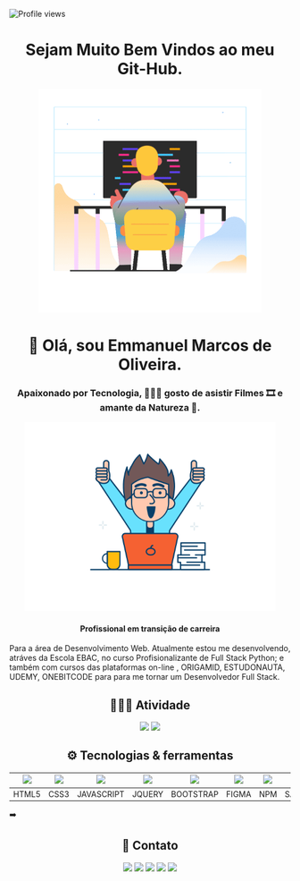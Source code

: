 <p align="left"><img src="https://komarev.com/ghpvc/?username=emmanuelmarcosdeoliveira&color=yellow" alt="Profile views"/></p>
<h1 align="center">Sejam Muito Bem Vindos ao meu Git-Hub.</h1>


<div align="center">
<img max-width="550" src="https://github.com/emmanuelmarcosdeoliveira/emmanuelmarcosdeoliveira/blob/main/marginalia-programming.gif" />
</div>
 
<h1 align="center">👋 Olá, sou Emmanuel Marcos de Oliveira.</h1>  
<div align="center">
<h3>Apaixonado por Tecnologia, 🧑🏻‍💻 gosto de asistir Filmes 🎞️ e amante da Natureza 🌳.</h3>
</div>  
<div align="center">
<img width="450" src="https://github.com/emmanuelmarcosdeoliveira/emmanuelmarcosdeoliveira/blob/main/checklist.svg" />
<h4>Profissional em transição de carreira</h4>  
</div>
<div width="300">
<p>Para a área de Desenvolvimento Web. Atualmente estou me desenvolvendo, atráves da Escola EBAC, no curso Profisionalizante de Full Stack Python; e também com cursos das plataformas on-line , ORIGAMID, ESTUDONAUTA, UDEMY, ONEBITCODE para para me tornar um Desenvolvedor Full Stack.</p> 
</div>
<h2 align="center"> 🧑🏻‍💻 Atividade </h2>
<div align="center">
<img  height="175em" src="https://github-readme-stats.vercel.app/api?username=emmanuelmarcosdeoliveira&show_icons=true&theme=tokyonight&include_all_commits=true&count_private=true"/>         
<img height="175em" src="https://github-readme-stats.vercel.app/api/top-langs/?username=emmanuelmarcosdeoliveira&layout=compact&langs_count=7&theme=tokyonight"/>
</div>
<h2 align="center">⚙️ Tecnologias & ferramentas</h2> 

| <img width="80" src="https://cdn.jsdelivr.net/gh/devicons/devicon/icons/html5/html5-original.svg" /> | <img  width="80"  src="https://cdn.jsdelivr.net/gh/devicons/devicon/icons/css3/css3-original.svg" /> | <img  width="80"  src="https://cdn.jsdelivr.net/gh/devicons/devicon/icons/javascript/javascript-original.svg" /> | <img  width="80"  src="https://cdn.jsdelivr.net/gh/devicons/devicon/icons/jquery/jquery-original.svg" /> | <img  width="80"  src="https://cdn.jsdelivr.net/gh/devicons/devicon/icons/bootstrap/bootstrap-original.svg"/> | <img  width="80"  src="https://cdn.jsdelivr.net/gh/devicons/devicon/icons/figma/figma-original.svg" /> | <img  width="80"  src="https://cdn.jsdelivr.net/gh/devicons/devicon/icons/npm/npm-original-wordmark.svg" /> | <img  width="80"  src="https://cdn.jsdelivr.net/gh/devicons/devicon/icons/sass/sass-original.svg" /> | <img  width="80"  src="https://cdn.jsdelivr.net/gh/devicons/devicon/icons/less/less-plain-wordmark.svg" /> | <img  width="80"  src="https://cdn.jsdelivr.net/gh/devicons/devicon/icons/gulp/gulp-plain.svg" /> |  <img  width="80"  src="https://cdn.jsdelivr.net/gh/devicons/devicon/icons/grunt/grunt-original.svg" /> | <img  width="80"  src="https://cdn.jsdelivr.net/gh/devicons/devicon/icons/git/git-original.svg" />  | <img  width="80"  src="https://cdn.jsdelivr.net/gh/devicons/devicon/icons/github/github-original.svg" />  | 
| :--: | :--: | :--: | :--: | :--: | :--: | :--: | :--: | :--: | :--: | :--: | :--: | :--: |    
|HTML5|CSS3|JAVASCRIPT|JQUERY|BOOTSTRAP|FIGMA|NPM|SASS|LESS|GULP|GRUNT|GIT|GITHUB|    


<div width="100">
➡️
</div>   
   <h2 align='center'>📲 Contato</h2> 
 <div align="center"> 
<a href ="https://wa.me/5511968336094"><img src="https://img.shields.io/badge/WhatsApp-25D366?style=for-the-badge&logo=whatsapp&logoColor=white"></a>
<a href = "mailto:emmanuelmarcosdeoliveira@gmail.com"><img src="https://img.shields.io/badge/Gmail-D14836?style=for-the-badge&logo=gmail&logoColor=white" target="_blank"></a>
<a href="https://www.linkedin.com/in/oliveira-marcos-emmanuel?lipi=urn%3Ali%3Apage%3Ad_flagship3_profile_view_base_contact_details%3BUetG4s3ZT76Byt3XWdZ2Tg%3D%3D" target="_blank"><img src="https://img.shields.io/badge/-LinkedIn-%230077B5?style=for-the-badge&logo=linkedin&logoColor=white" target="_blank"></a> 
<a href="https://discord.gg/EqjhkWXvkJ"><img src="https://img.shields.io/badge/Discord-7289DA?style=for-the-badge&logo=discord&logoColor=white"></a> 
<a href="https://www.instagram.com/developer_in_starting/"><img src="https://img.shields.io/badge/Instagram-E4405F?style=for-the-badge&logo=instagram&logoColor=white"></a>  
 </div>
 
